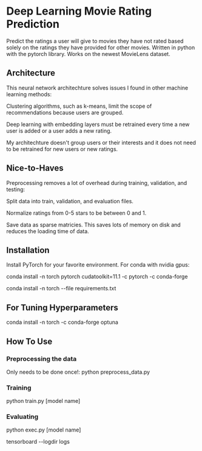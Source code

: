 # Deep Learning Movie Rating Prediction
Predict the ratings a user will give to movies they have not rated based solely on the ratings they have provided for other movies.  Written in python with the pytorch library.  Works on the newest MovieLens dataset.


## Architecture
This neural network architechture solves issues I found in other machine learning methods:

Clustering algorithms, such as k-means, limit the scope of recommendations because users are grouped.

Deep learning with embedding layers must be retrained every time a new user is added or a user adds a new rating.

My architechture doesn't group users or their interests and it does not need to be retrained for new users or new ratings.


## Nice-to-Haves
Preprocessing removes a lot of overhead during training, validation, and testing:

Split data into train, validation, and evaluation files.

Normalize ratings from 0-5 stars to be between 0 and 1.

Save data as sparse matricies.  This saves lots of memory on disk and reduces the loading time of data.


## Installation
Install PyTorch for your favorite environment. For conda with nvidia gpus:


conda install -n torch pytorch cudatoolkit=11.1 -c pytorch -c conda-forge

conda install -n torch --file requirements.txt

## For Tuning Hyperparameters
conda install -n torch -c conda-forge optuna


## How To Use
### Preprocessing the data
Only needs to be done once!: python preprocess_data.py

### Training
python train.py [model name]

### Evaluating
python exec.py [model name]

tensorboard --logdir logs
